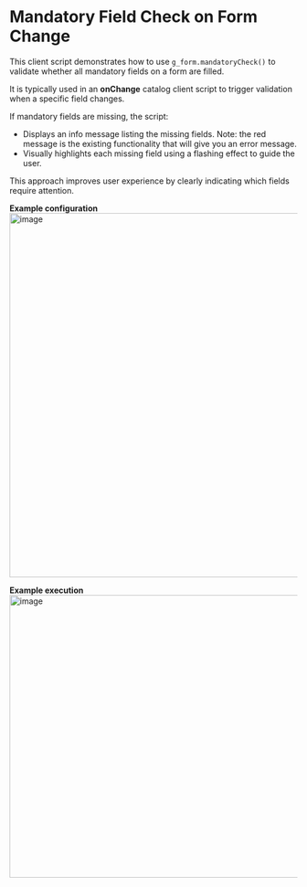 # Mandatory Field Check on Form Change

This client script demonstrates how to use `g_form.mandatoryCheck()` to validate whether all mandatory fields on a form are filled.

It is typically used in an **onChange** catalog client script to trigger validation when a specific field changes.

If mandatory fields are missing, the script:
- Displays an info message listing the missing fields. Note: the red message is the existing functionality that will give you an error message.
- Visually highlights each missing field using a flashing effect to guide the user.

This approach improves user experience by clearly indicating which fields require attention.

**Example configuration**
<img width="1122" height="638" alt="image" src="https://github.com/user-attachments/assets/31f86ae7-27fe-4921-8d8b-391eaa55304d" />

**Example execution**
<img width="1029" height="495" alt="image" src="https://github.com/user-attachments/assets/b8384507-4292-41f4-9155-9be10195493e" />
